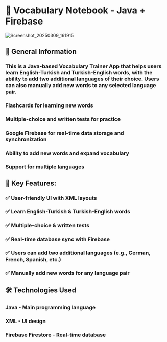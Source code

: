 # 📖 Vocabulary Notebook - Java + Firebase
![Screenshot_20250309_161915](https://github.com/user-attachments/assets/c8918941-82e9-470d-ae32-2bb00f30d543)

## 📌 General Information
### This is a Java-based Vocabulary Trainer App that helps users learn English-Turkish and Turkish-English words, with the ability to add two additional languages of their choice. Users can also manually add new words to any selected language pair.

### Flashcards for learning new words
### Multiple-choice and written tests for practice
### Google Firebase for real-time data storage and synchronization
### Ability to add new words and expand vocabulary
### Support for multiple languages

## 📌 Key Features:
### ✅ User-friendly UI with XML layouts
### ✅ Learn English-Turkish & Turkish-English words
### ✅ Multiple-choice & written tests
### ✅ Real-time database sync with Firebase
### ✅ Users can add two additional languages (e.g., German, French, Spanish, etc.)
### ✅ Manually add new words for any language pair

## 🛠 Technologies Used
### Java - Main programming language
### XML - UI design
### Firebase Firestore - Real-time database
